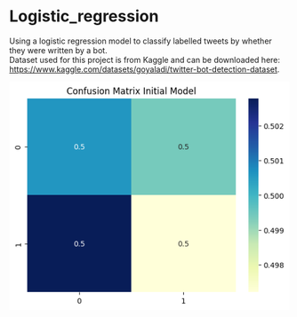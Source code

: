 # Logistic_regression

Using a logistic regression model to classify labelled tweets by whether they were written by a bot. \
Dataset used for this project is from Kaggle and can be downloaded here: \
https://www.kaggle.com/datasets/goyaladi/twitter-bot-detection-dataset.

![image](confusion_matrix.png)
